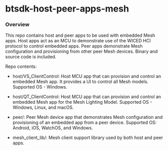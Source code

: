 # btsdk-host-peer-apps-mesh

### Overview

This repo contains host and peer apps to be used with embedded Mesh apps. Host apps act as an MCU to demonstrate use of the WICED HCI protocol to control embedded apps. Peer apps demonstrate Mesh configuration and provisioning from other peer Mesh devices.
Binary and source code is included.

Repo contents:

* host/VS\_ClientControl: Host MCU app that can provision and control an embedded Mesh app. It provides a UI to control all Mesh models. Supported OS - Windows.

* host/QT\_ClientControl: Host MCU app that can provision and control an embedded Mesh app for the Mesh Lighting Model. Supported OS - Windows, Linux, and macOS.

* peer/: Peer Mesh device app that demonstrates Mesh configuration and provisioning of an embedded app from a peer device. Supported OS: Android, iOS, WatchOS, and Windows.

* mesh\_client\_lib/: Mesh client support library used by both host and peer apps.
